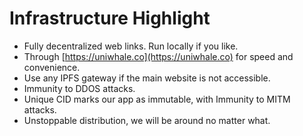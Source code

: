 # Infrastructure Highlight

* Fully decentralized web links. Run locally if you like.
* Through [https://uniwhale.co](https://uniwhale.co) for speed and convenience.
* Use any IPFS gateway if the main website is not accessible.
* Immunity to DDOS attacks.
* Unique CID marks our app as immutable, with Immunity to MITM attacks.
* Unstoppable distribution, we will be around no matter what.
